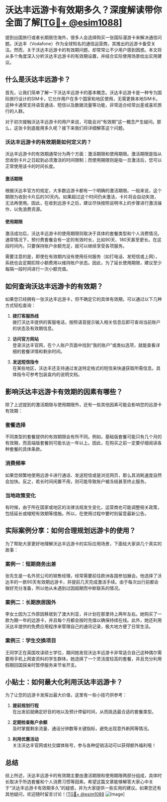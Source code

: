 # 沃达丰远游卡有效期多久？深度解读带你全面了解[[TG💪+ @esim1088](https://t.me/s/esim1088)]

提到出国旅行或者长期居住海外，很多人会选择购买一张国际漫游卡来解决通信问题。沃达丰（Vodafone）作为全球知名的通信运营商，其推出的远游卡备受关注。然而，关于沃达丰远游卡的有效期问题，却常常让不少用户感到困惑。本文将从多个角度深入分析沃达丰远游卡的有效期设置，并结合实际使用场景给出实用建议。

## 什么是沃达丰远游卡？

首先，让我们简单了解一下沃达丰远游卡的基本概念。沃达丰远游卡是一种专为国际旅行设计的SIM卡，它允许用户在多个国家和地区使用，无需更换本地SIM卡。这种卡通常支持语音通话、短信以及数据流量等功能，非常适合经常出差或喜欢旅行的人群。

对于初次接触沃达丰远游卡的用户来说，可能会对“有效期”这一概念产生疑问。那么，这张卡到底能用多久呢？接下来我们将详细解答这个问题。

### 沃达丰远游卡的有效期是如何定义的？

沃达丰远游卡的有效期通常分为两个方面：激活期限和使用期限。激活期限是指从您收到卡片之日起到必须激活的时间限制；而使用期限则是指一旦激活后，您可以正常使用该卡的时间长度。

#### 激活期限

根据沃达丰官方的规定，大多数远游卡都有一个明确的激活期限。一般来说，这个期限为收到卡片后的30天内。如果超过这个时间仍未激活，卡片将会自动失效，无法再使用。因此，在收到远游卡之后，建议尽快按照说明书上的步骤进行激活操作，以免浪费资源。

#### 使用期限

激活成功后，沃达丰远游卡的使用期限则取决于具体的套餐类型和个人消费情况。通常情况下，预付费套餐会有一定的有效时长，比如90天、180天甚至更长。在这段时间内，只要保持账户余额充足，就可以继续享受各项服务。

需要注意的是，即使在有效期内没有使用任何服务（如打电话、发短信或上网），系统也会定期扣除小额费用以维持账户状态。因此，为了延长使用期限，建议至少每隔一段时间进行一次小额充值。

## 如何查询沃达丰远游卡的有效期？

如果您已经拥有一张沃达丰远游卡，但不确定它的具体有效期，可以通过以下几种方式轻松查询：

1. **拨打客服热线**  
   拨打沃达丰提供的客服电话，按照语音提示输入相关信息后即可查询当前账户的状态及有效期信息。

2. **访问官方网站**  
   登录沃达丰官网，在个人账户页面中找到“我的账户”或类似选项，就能查看详细的套餐详情和剩余时间。

3. **发送短信指令**  
   在某些地区，沃达丰还支持通过发送特定格式的短信来快速获取所需信息。具体指令可参考包装盒内的说明文档。

## 影响沃达丰远游卡有效期的因素有哪些？

除了上述提到的激活期限与使用期限外，还有一些其他因素可能会影响您的远游卡有效期：

### 套餐选择

不同类型的套餐提供的有效期限会有所不同。例如，基础版套餐可能只有几个月的有效期，而高端版套餐则可能长达一年以上。因此，在购买之前一定要仔细阅读各种套餐的具体条款。

### 消费频率

如果您频繁地使用远游卡进行通话、发送短信或是浏览网页，那么其消耗速度自然会加快。反之，若长时间闲置不用，则可能导致账户被冻结甚至终止服务。

### 当地政策变化

有时候，由于所在国家或地区的法律法规发生变化，运营商也可能调整相关政策，包括延长或缩短有效期等措施。所以，在使用过程中要时刻留意最新公告。

## 实际案例分享：如何合理规划远游卡的使用？

为了帮助大家更好地理解沃达丰远游卡的实际应用场景，下面给大家讲几个真实的故事：

### 案例一：短期商务出差

张先生是一名外贸公司的销售经理，经常需要前往欧洲各国参加展会。他选择了沃达丰的一款90天有效期远游卡，并提前几天完成激活手续。由于每次出行前都会做好充分准备，所以他从未遇到过因超期而中断联系的情况。

### 案例二：长期旅居国外

李女士因为工作原因移居到了澳大利亚，并计划在那里待上两年左右。她购买了一款为期一年的远游卡，并且每个月都会按时充值以确保持续在线。此外，她还利用沃达丰提供的免费应用程序来管理自己的通讯记录，极大地方便了日常生活。

### 案例三：学生交换项目

王同学正在英国攻读硕士学位，期间她发现沃达丰远游卡非常适合自己这种偶尔需要用手机上网查资料的学生群体。她选择了一个灵活度较高的套餐，并且充分利用假期回国探亲时暂停服务来节省开支。

## 小贴士：如何最大化利用沃达丰远游卡？

为了让您的远游卡发挥出最大价值，这里有一些小技巧供参考：

1. **提前规划行程**  
   在出发前就确定好目的地以及预计停留时间，从而挑选最合适的套餐类型。

2. **定期检查账户余额**  
   及时掌握剩余流量、通话分钟数等关键指标，避免出现意外断网等情况。

3. **利用优惠活动**  
   关注沃达丰官网或社交媒体账号，参与各种促销活动可以获得额外福利哦！

## 总结

综上所述，沃达丰远游卡的有效期主要由激活期限和使用期限两部分组成，具体时长取决于所选套餐和个人消费习惯等因素。希望这篇文章能够解答大家心中关于“沃达丰远游卡有效期多久”的疑惑，并为大家提供一些实用的建议。如果您还有其他疑问，欢迎随时留言讨论！[[TG💪+ @esim1088](https://t.me/s/esim1088) ![Image](https://i.postimg.cc/4NQfJmqS/Snipaste-2025-05-13-00-14-12.png)]